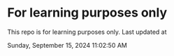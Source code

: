 # For learning purposes only
This repo is for learning purposes only.
Last updated at

Sunday, September 15, 2024 11:02:50 AM

